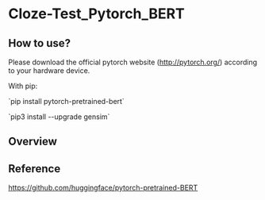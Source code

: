 # Cloze-Test_Pytorch_BERT

## How to use?
Please download the official pytorch website (http://pytorch.org/) according to your hardware device.

With pip:
<p>
`pip install pytorch-pretrained-bert`
  </p>
`pip3 install --upgrade gensim`

## Overview

## Reference
https://github.com/huggingface/pytorch-pretrained-BERT
